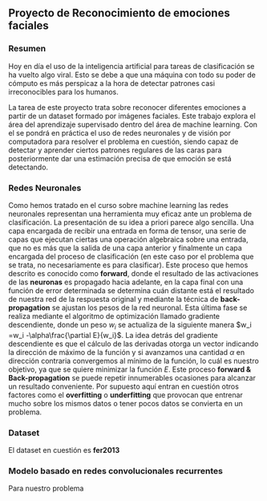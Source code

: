 ## Proyecto de Reconocimiento de emociones faciales

### Resumen 

Hoy en día el uso de la inteligencia artificial para tareas de clasificación se ha vuelto algo viral. Esto se debe a que una máquina con todo su poder de cómputo es más perspicaz a la hora de detectar patrones casi irreconocibles para los humanos.

 La tarea de este proyecto trata sobre reconocer diferentes emociones a partir de un dataset formado por imágenes faciales.  Este trabajo explora el área del aprendizaje supervisado dentro del área de machine learning. Con el se pondrá en práctica el uso de redes neuronales y de visión por computadora para resolver el problema en cuestión, siendo capaz de detectar y aprender ciertos patrones regulares de las caras para posteriormente dar una estimación precisa de que emoción se está detectando.

### Redes Neuronales

Como hemos tratado en el curso sobre machine learning las redes neuronales representan una herramienta muy eficaz ante un problema de clasificación. La presentación de su idea a priori parece algo sencilla. Una capa encargada de recibir una entrada en forma de tensor, una serie de capas que ejecutan ciertas una operación algebraica sobre una entrada, que no es más que la salida de una capa anterior y finalmente un capa encargada del proceso de clasificación (en este caso por el problema que se trata, no necesariamente es para clasificar). Este proceso que hemos descrito es conocido como **forward**, donde el resultado de las activaciones de las **neuronas** es propagado hacia adelante, en la capa final con una función de error determinada se determina cuán distante está el resultado de nuestra red de la respuesta original y mediante la técnica de **back-propagation** se ajustan los pesos de la red neuronal. Esta última fase se realiza mediante el algoritmo de optimización llamado gradiente descendiente, donde un peso $w_i$ se actualiza de la siguiente manera $w_i =w_i -\alpha\frac{\partial E}{w_i}$. La idea detrás del gradiente descendiente es que el cálculo de las derivadas otorga un vector indicando la dirección de máximo de la función y si avanzamos una cantidad $\alpha$ en dirección contraria convergemos al mínimo de la función, lo cuál es nuestro objetivo, ya que se quiere minimizar la función $E$. Este proceso **forward & Back-propagation** se puede repetir innumerables ocasiones para alcanzar un resultado conveniente. Por supuesto aquí entran en cuestión otros factores como el **overfitting** o **underfitting** que provocan que entrenar mucho sobre los mismos datos o tener pocos datos se convierta en un problema.

### Dataset

El dataset en cuestión es **fer2013** 

### Modelo basado en redes convolucionales recurrentes

Para nuestro problema 

